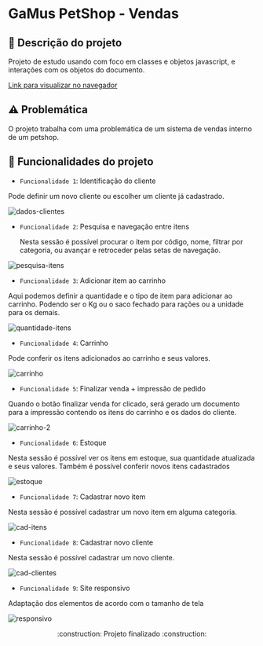 # GaMus PetShop - Vendas

## :bookmark_tabs: Descrição do projeto

<p> Projeto de estudo usando com foco em classes e objetos javascript, e interações com os objetos do documento.</p>

<!-- [Link para visualizar no navegador](https://gamus-pet-shop.vercel.app/) -->
<a href="https://gamus-pet-shop.vercel.app/" target="_blank">Link para visualizar no navegador</a></p>

##  :warning: Problemática
<p>O projeto trabalha com uma problemática de um sistema de vendas interno de um petshop.</p>

## :hammer: Funcionalidades do projeto

- `Funcionalidade 1`: Identificação do cliente
 <p> Pode definir um novo cliente ou escolher um cliente já cadastrado. </p>
 
![dados-clientes](https://i.imgur.com/e5w1u2a.jpg)

- `Funcionalidade 2`: Pesquisa e navegação entre itens
  <p> Nesta sessão é possível procurar o item por código, nome, filtrar por categoria, ou avançar e retroceder pelas setas de navegação. </p>

![pesquisa-itens](https://i.imgur.com/s6yhGaX.jpg)

- `Funcionalidade 3`: Adicionar item ao carrinho
 <p> Aqui podemos definir a quantidade e o tipo de item para adicionar ao carrinho. Podendo ser o Kg ou o saco fechado para rações ou a unidade para os demais.</p>

![quantidade-itens](https://i.imgur.com/7OQVdvL.jpg)

- `Funcionalidade 4`: Carrinho
 <p> Pode conferir os itens adicionados ao carrinho e seus valores.</p>

![carrinho](https://i.imgur.com/dsLmxSx.jpg)

- `Funcionalidade 5`: Finalizar venda + impressão de pedido
 <p> Quando o botão finalizar venda for clicado, será gerado um documento para a impressão contendo os itens do carrinho e os dados do cliente.</p>

![carrinho-2](https://i.imgur.com/fPyYPES.jpg)

- `Funcionalidade 6`: Estoque
 <p> Nesta sessão é possível ver os itens em estoque, sua quantidade atualizada e seus valores. Também é possível conferir novos itens cadastrados</p>

![estoque](https://i.imgur.com/V1R4Wr4.jpg)

- `Funcionalidade 7`: Cadastrar novo item
 <p> Nesta sessão é possível cadastrar um novo item em alguma categoria.</p>

![cad-itens](https://i.imgur.com/XtMqKok.jpg)

- `Funcionalidade 8`: Cadastrar novo cliente
 <p> Nesta sessão é possível cadastrar um novo cliente.</p>

![cad-clientes](https://i.imgur.com/kBq0qB6.jpg)

- `Funcionalidade 9`: Site responsivo
 <p> Adaptação dos elementos de acordo com o tamanho de tela</p>

![responsivo](https://i.imgur.com/7kE3ZfD.jpg)


<p align="center">:construction: Projeto finalizado :construction:</p>